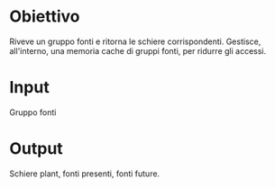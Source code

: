 # Obiettivo
Riveve un  gruppo fonti e ritorna le schiere corrispondenti.
Gestisce, all'interno, una memoria cache di gruppi fonti, per ridurre gli accessi.

# Input
Gruppo fonti

# Output
Schiere plant, fonti presenti, fonti future.

